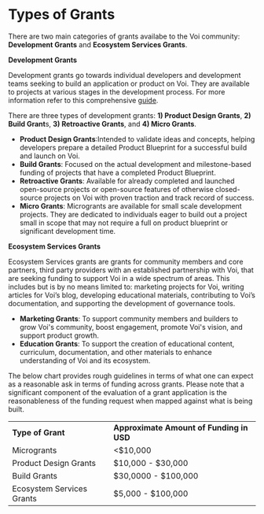 # Types of Grants

There are two main categories of grants availabe to the Voi community: **Development Grants** and **Ecosystem Services Grants**.  

**Development Grants**

Development grants go towards individual developers and development teams seeking to build an application or product on Voi. They are available to projects at various stages in the development process. For more information refer to this comprehensive [guide](https://docs.google.com/document/d/1rgZcpBtZY0rwq3W6-omnRjIGg54T8G3w1xjA_2usg84/edit).

There are three types of development grants: **1) Product Design Grants**, **2) Build Grant**s, **3) Retroactive Grants**, and **4) Micro Grants**.

 * **Product Design Grants**:Intended to validate ideas and concepts, helping developers prepare a detailed Product Blueprint for a successful build and launch on Voi.
 * **Build Grants**: Focused on the actual development and milestone-based funding of projects that have a completed Product Blueprint.
 * **Retroactive Grants**: Available for already completed and launched open-source projects or open-source features of otherwise closed-source projects on Voi with proven traction and track record of success.
 * **Micro Grants**: Microgrants are available for small scale development projects. They are dedicated to individuals eager to build out a project small in scope that may not require a full on product blueprint or significant development time.
   

**Ecosystem Services Grants**

Ecosystem Services grants are grants for community members and core partners, third party providers with an established partnership with Voi, that are seeking funding to support Voi in a wide spectrum of areas. This includes but is by no means limited to: marketing projects for Voi, writing articles for Voi’s blog, developing educational materials, contributing to Voi’s documentation, and supporting the development of governance tools. 

 * **Marketing Grants**: To support community members and builders to grow Voi's community, boost engagement, promote Voi's vision, and support product growth.
 * **Education Grants**: To support the creation of educational content, curriculum, documentation, and other materials to enhance understanding of Voi and its ecosystem.

The below chart provides rough guidelines in terms of what one can expect as a reasonable ask in terms of funding across grants. Please note that a significant component of the evaluation of a grant application is the reasonableness of the funding request when mapped against what is being built. 


<table>
  <tr>
   <td><strong>Type of Grant</strong>
   </td>
   <td><strong>Approximate Amount of Funding in USD</strong>
   </td>
  </tr>
  <tr>
   <td>Microgrants
   </td>
   <td>&lt;$10,000
   </td>
  </tr>
  <tr>
   <td>Product Design Grants
   </td>
   <td>$10,000 - $30,000
   </td>
  </tr>
  <tr>
   <td>Build Grants
   </td>
   <td>$30,0000 - $100,000
   </td>
  </tr>
  <tr>
   <td>Ecosystem Services Grants
   </td>
   <td>$5,000 - $100,000
   </td>
  </tr>
</table>

  
     
